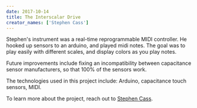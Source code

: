 ```yaml
---
date: 2017-10-14
title: The Interscalar Drive
creator_names: ['Stephen Cass']
---
```


Stephen's instrument was a real-time reprogrammable MIDI controller. He hooked up sensors to an arduino, and played midi notes. The goal was to play easily with different scales, and display colors as you play notes.

Future improvements include fixing an incompatibility between capacitance sensor manufacturers, so that 100% of the sensors work.

The technologies used in this project include:
Arduino, capacitance touch sensors, MIDI.

To learn more about the project, reach out to [Stephen Cass](https://twitter.com/stephencass).
